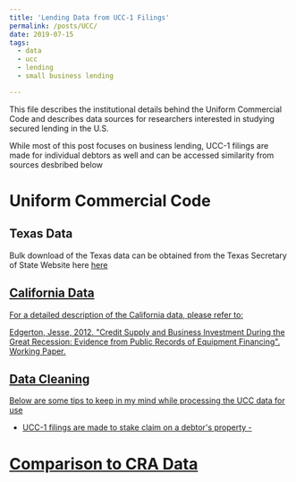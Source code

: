 ```yaml
---
title: 'Lending Data from UCC-1 Filings'
permalink: /posts/UCC/
date: 2019-07-15
tags:
  - data
  - ucc
  - lending
  - small business lending

---
```


This file describes the institutional details behind the Uniform Commercial Code and describes data sources for researchers interested in studying secured lending in the U.S.

While most of this post focuses on business lending, UCC-1 filings are made for individual debtors as well and can be accessed similarity from sources desbribed below 

Uniform Commercial Code 
======




Texas Data
------

Bulk download of the Texas data can be obtained from the Texas Secretary of State Website here 
<u><a href = "https://direct.sos.state.tx.us/help/help-ucc.asp?pg=bulk" target =_blank> here</u>
  


California Data
------

For  a detailed description of the California data, please refer to:

Edgerton, Jesse, 2012. "Credit Supply and Business Investment During the Great Recession: 
Evidence from Public Records of Equipment Financing". Working Paper.


Data Cleaning
-------

Below are some tips to keep in my mind while processing the UCC data for use

<ul>
  <li> UCC-1 filings are made to stake claim on a debtor's property - </li>
    
</ul>


Comparison to CRA Data
=========
